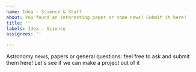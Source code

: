 ```yaml
---
name: Idea - Science & Stuff
about: You found an interesting paper or some news? Submit it here!
title: ''
labels: Idea - Science
assignees: ''

---
```


Astronomy news, papers or general questions: feel free to ask and submit them here! Let's see if we can make a project out of it
